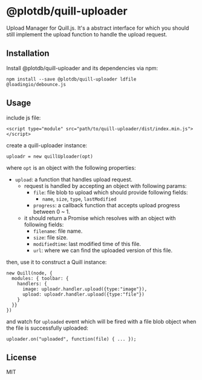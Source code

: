 # @plotdb/quill-uploader

Upload Manager for Quill.js. It's a abstract interface for which you should still implement the upload function to handle the upload request.


## Installation

Install @plotdb/quill-uploader and its dependencies via npm:

    npm install --save @plotdb/quill-uploader ldfile @loadingio/debounce.js


## Usage

include js file:

    <script type="module" src="path/to/quill-uploader/dist/index.min.js"></script>


create a quill-uploader instance:

    uploadr = new quillUploader(opt)

where `opt` is an object with the following properties:

 - `upload`: a function that handles upload request.
   - request is handled  by accepting an object with following params:
       - `file`: file blob to upload which should provide following fields:
         - `name`, `size`, `type`, `lastModified`
       - `progress`: a callback function that accepts upload progress between 0 ~ 1.
   - it should return a Promise which resolves with an object with following fields:
     - `filename`: file name.
     - `size`: file size.
     - `modifiedtime`: last modified time of this file.
     - `url`: where we can find the uploaded version of this file.


then, use it to construct a Quill instance:

    new Quill(node, {
      modules: { toolbar: {
        handlers: {
          image: uploadr.handler.upload({type:"image"}),
          upload: uploadr.handler.upload({type:"file"})
        }
      }}
    })

and watch for `uploaded` event which will be fired with a file blob object when the file is successfully uploaded:

    uploader.on("uploaded", function(file) { ... });


## License

MIT
